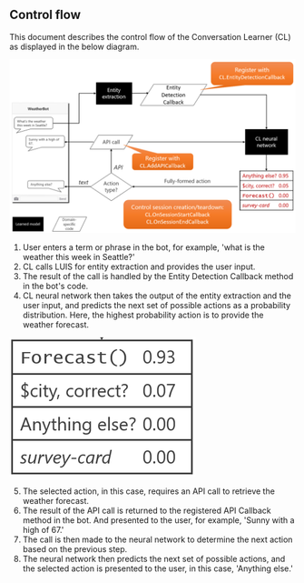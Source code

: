 ## Control flow

This document describes the control flow of the Conversation Learner (CL) as displayed in the below diagram.

![](images/controlflow.PNG)

1. User enters a term or phrase in the bot, for example, 'what is the weather this week in Seattle?'
1. CL calls LUIS for entity extraction and provides the user input. 
2. The result of the call is handled by the Entity Detection Callback method in the bot's code.
1. CL neural network then takes the output of the entity extraction and the user input, and predicts the next set of possible actions as a probability distribution. Here, the highest probability action is to provide the weather forecast.

![](images/controlflow_forecast.PNG)

5. The selected action, in this case, requires an API call to retrieve the weather forecast. 
6. The result of the API call is returned to the registered API Callback method in the bot. And presented to the user, for example, 'Sunny with a high of 67.'
7. The call is then made to the neural network to determine the next action based on the previous step.
8. The neural network then predicts the next set of possible actions, and the selected action is presented to the user, in this case, 'Anything else.'